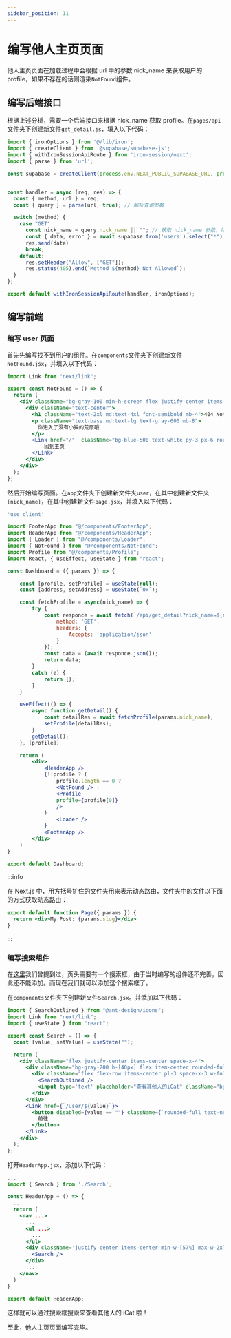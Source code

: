 ```yaml
---
sidebar_position: 11
---
```


# 编写他人主页页面

他人主页页面在加载过程中会根据 url 中的参数 nick_name 来获取用户的 profile，如果不存在的话则渲染`NotFound`组件。

## 编写后端接口

根据上述分析，需要一个后端接口来根据 nick_name 获取 profile。在`pages/api`文件夹下创建新文件`get_detail.js`，填入以下代码：

```js
import { ironOptions } from '@/lib/iron';
import { createClient } from '@supabase/supabase-js';
import { withIronSessionApiRoute } from 'iron-session/next';
import { parse } from 'url';

const supabase = createClient(process.env.NEXT_PUBLIC_SUPABASE_URL, process.env.NEXT_PUBLIC_SUPABASE_ANON_KEY);


const handler = async (req, res) => {
  const { method, url } = req;
  const { query } = parse(url, true); // 解析查询参数

  switch (method) {
    case "GET":
      const nick_name = query.nick_name || ""; // 获取 nick_name 参数，如果没有则使用默认值
      const { data, error } = await supabase.from('users').select("*").eq('nick_name', nick_name);
      res.send(data)
      break;
    default:
      res.setHeader("Allow", ["GET"]);
      res.status(405).end(`Method ${method} Not Allowed`);
  }
};

export default withIronSessionApiRoute(handler, ironOptions);

```

## 编写前端

### 编写 user 页面

首先先编写找不到用户的组件。在`components`文件夹下创建新文件`NotFound.jsx`，并填入以下代码：

```jsx title="NotFound.jsx"
import Link from "next/link";

export const NotFound = () => {
  return (
    <div className="bg-gray-100 min-h-screen flex justify-center items-center">
      <div className="text-center">
        <h1 className="text-2xl md:text-4xl font-semibold mb-4">404 Not Found</h1>
        <p className="text-base md:text-lg text-gray-600 mb-8">
          你进入了没有小猫的荒原哦
        </p>
        <Link href="/"  className="bg-blue-500 text-white py-3 px-6 rounded-full font-semibold hover:bg-blue-600">
            回到主页
        </Link>
      </div>
    </div>
  );
};
```

然后开始编写页面。在`app`文件夹下创建新文件夹`user`，在其中创建新文件夹`[nick_name]`，在其中创建新文件`page.jsx`，并填入以下代码：

```jsx
'use client'

import FooterApp from "@/components/FooterApp";
import HeaderApp from "@/components/HeaderApp";
import { Loader } from "@/components/Loader";
import { NotFound } from "@/components/NotFound";
import Profile from "@/components/Profile";
import React, { useEffect, useState } from "react";

const Dashboard = ({ params }) => {

    const [profile, setProfile] = useState(null);
    const [address, setAddress] = useState(`0x`);

    const fetchProfile = async(nick_name) => {
        try {
            const responce = await fetch(`/api/get_detail?nick_name=${nick_name}`, {
                method: 'GET',
                headers: {
                    Accepts: 'application/json'
                }
            });
            const data = (await responce.json());
            return data;
        }
        catch (e) {
            return {};
        }
    }

    useEffect(() => {
        async function getDetail() {
            const detailRes = await fetchProfile(params.nick_name);
            setProfile(detailRes);
        }
        getDetail();
    }, [profile])

    return (
        <div>
            <HeaderApp />
            {!!profile ? (
                profile.length == 0 ?
                <NotFound /> :
                <Profile
                profile={profile[0]}
                />
            ) : 
                <Loader />
            }
            <FooterApp />
        </div>
    )
}

export default Dashboard;
```

:::info

在 Next.js 中，用方括号扩住的文件夹用来表示动态路由，文件夹中的文件以下面的方式获取动态路由：

```jsx title="app/blog/[slug]/page.js"
export default function Page({ params }) {
  return <div>My Post: {params.slug}</div>
}
```

:::

### 编写搜索组件

在[这里](../mint-egg-page/#页头headerapp)我们曾提到过，页头需要有一个搜索框，由于当时编写的组件还不完善，因此还不能添加。而现在我们就可以添加这个搜索框了。

在`components`文件夹下创建新文件`Search.jsx`。并添加以下代码：

```jsx title="Search.jsx"
import { SearchOutlined } from "@ant-design/icons";
import Link from "next/link";
import { useState } from "react";

export const Search = () => {
  const [value, setValue] = useState("");

  return (
    <div className="flex justify-center items-center space-x-4">
      <div className="bg-gray-200 h-[40px] flex item-center rounded-full">
        <div className="flex flex-row items-center pl-3 space-x-3 w-full">
          <SearchOutlined />
          <input type='text' placeholder="查看其他人的iCat" className="bg-gray-200 rounded-full focus:outline-none w-full" value={value} onChange={a => {setValue(a.target.value)}}/>
        </div>
      </div> 
      <Link href={`/user/${value}`}>
        <button disabled={value == ""} className={`rounded-full text-neutral-100 h-[40px] font-[500] transition tracking-wide w-[150px] outline-none bg-blue-600 hover:bg-blue-700`}>
          前往
        </button>
      </Link>
    </div>
  );
};
```

打开`HeaderApp.jsx`，添加以下代码：

```jsx title="HeaderApp.jsx"
...
import { Search } from './Search';

const HeaderApp = () => {
  ...
  return (
    <nav ...>
      ...
      <ul ...>
        ...
      </ul>
      <div className='justify-center items-center min-w-[57%] max-w-2xl w-full hidden md:block'>
        <Search />
      </div>
      ...
    </nav>
  )
}

export default HeaderApp;
```

这样就可以通过搜索框搜索来查看其他人的 iCat 啦！



至此，他人主页页面编写完毕。